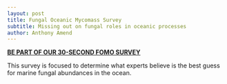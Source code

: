 ```yaml
---
layout: post
title: Fungal Oceanic Mycomass Survey
subtitle: Missing out on fungal roles in oceanic processes
author: Anthony Amend
---
```



**[BE PART OF OUR 30-SECOND FOMO SURVEY](https://docs.google.com/forms/d/e/1FAIpQLSe2Foqz4VMbbeQojWvOOLiADWIbCs5Dtb0AjqMjC01AsrXp-A/viewform?pli=1)**

This survey is focused to determine what experts believe is the best guess for marine fungal abundances in the ocean.



